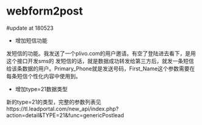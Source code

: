 # webform2post


#update at 180523
- 增加短信功能

发短信的功能。我发送了一个plivo.com的用户邀请。有空了登陆进去看下，是用这个接口开发sms的
发短信的话，就是数据成功转发给第三方后，就发一条短信给该条数据的用户。Primary_Phone就是发送号码，First_Name这个参数需要在每条短信个性化内容中使用到。

- 增加type=21数据类型

新的type=21的类型，完整的参数列表见https://tl.leadportal.com/new_api/index.php?action=detail&TYPE=21&func=genericPostlead

